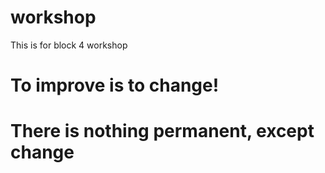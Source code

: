 # workshop
This is for block 4 workshop
# To improve is to change!
# There is nothing permanent, except change